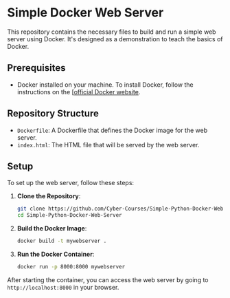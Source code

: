 # Simple Docker Web Server

This repository contains the necessary files to build and run a simple web server using Docker. It's designed as a demonstration to teach the basics of Docker.

## Prerequisites

- Docker installed on your machine. To install Docker, follow the instructions on the [[official Docker website](https://docs.docker.com/engine/install/).

## Repository Structure

- `Dockerfile`: A Dockerfile that defines the Docker image for the web server.
- `index.html`: The HTML file that will be served by the web server.

## Setup

To set up the web server, follow these steps:

1. **Clone the Repository**:
   ```bash
   git clone https://github.com/Cyber-Courses/Simple-Python-Docker-Web-Server.git
   cd Simple-Python-Docker-Web-Server
   ```

2. **Build the Docker Image**:
   ```bash
   docker build -t mywebserver .
   ```

3. **Run the Docker Container**:
   ```bash
   docker run -p 8000:8000 mywebserver
   ```

After starting the container, you can access the web server by going to `http://localhost:8000` in your browser.
